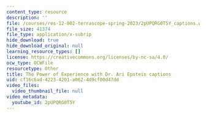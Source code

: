 ```yaml
---
content_type: resource
description: ''
file: /courses/res-12-002-terrascope-spring-2023/2pUPQRG0T5Y_captions.webvtt
file_size: 41374
file_type: application/x-subrip
hide_download: true
hide_download_original: null
learning_resource_types: []
license: https://creativecommons.org/licenses/by-nc-sa/4.0/
ocw_type: OCWFile
resourcetype: Other
title: The Power of Experience with Dr. Ari Epstein captions
uid: cf16c6ad-4223-4201-a062-4d9cf00d47dd
video_files:
  video_thumbnail_file: null
video_metadata:
  youtube_id: 2pUPQRG0T5Y
---
```

